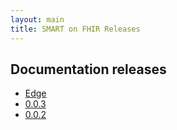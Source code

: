 ```yaml
---
layout: main
title: SMART on FHIR Releases
---
```


## Documentation releases

 * [Edge](http://docs.smartplatforms.org)
 * [0.0.3](http://fhir-docs.smartplatforms.org/v0.0.3)
 * [0.0.2](http://fhir-docs.smartplatforms.org/v0.0.2)
